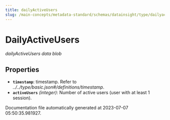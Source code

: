 ```yaml
---
title: dailyActiveUsers
slug: /main-concepts/metadata-standard/schemas/datainsight/type/dailyactiveusers
---
```


# DailyActiveUsers

*dailyActiveUsers data blob*

## Properties

- **`timestamp`**: timestamp. Refer to *../../type/basic.json#/definitions/timestamp*.
- **`activeUsers`** *(integer)*: Number of active users (user with at least 1 session).


Documentation file automatically generated at 2023-07-07 05:50:35.981927.
